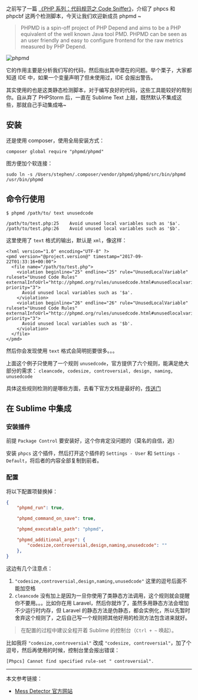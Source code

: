 之前写了一篇 [《PHP 系列：代码规范之 Code Sniffer》](https://blog.stephencode.com/p/php_code_sniffer.html)，介绍了 phpcs 和 phpcbf 这两个检测脚本，今天让我们欢迎新成员 phpmd ~

> PHPMD is a spin-off project of PHP Depend and aims to be a PHP equivalent of the well known Java tool PMD. PHPMD can be seen as an user friendly and easy to configure frontend for the raw metrics measured by PHP Depend.

![phpmd](https://cdn.stephencode.com/article/php/phpmd.png)

它的作用主要是分析我们写的代码，然后指出其中潜在的问题。举个栗子，大家都知道 IDE 中，如果一个变量声明了但未使用过，IDE 会报出警告。

其实使用的也是这类静态检测脚本，对于编写良好的代码，这些工具能较好的帮到你。自从弃了 PHPStorm 后，一直在 Sublime Text 上敲，既然默认不集成这些，那就自己手动集成咯~

## 安装

还是使用 composer，使用全局安装方式：

```
composer global require "phpmd/phpmd"
```

图方便加个软连接：

```
sudo ln -s /Users/stephen/.composer/vendor/phpmd/phpmd/src/bin/phpmd /usr/bin/phpmd
```

## 命令行使用

```
$ phpmd /path/to/ text unusedcode

/path/to/test.php:25	Avoid unused local variables such as '$a'.
/path/to/test.php:26	Avoid unused local variables such as '$b'.
```

这里使用了 `text` 格式的输出，默认是 `xml`，像这样：

```
<?xml version="1.0" encoding="UTF-8" ?>
<pmd version="@project.version@" timestamp="2017-09-22T01:33:16+00:00">
  <file name="/path/to/test.php">
    <violation beginline="25" endline="25" rule="UnusedLocalVariable" ruleset="Unused Code Rules" externalInfoUrl="http://phpmd.org/rules/unusedcode.html#unusedlocalvariable" priority="3">
      Avoid unused local variables such as '$a'.
    </violation>
    <violation beginline="26" endline="26" rule="UnusedLocalVariable" ruleset="Unused Code Rules" externalInfoUrl="http://phpmd.org/rules/unusedcode.html#unusedlocalvariable" priority="3">
      Avoid unused local variables such as '$b'.
    </violation>
  </file>
</pmd>
```

然后你会发现使用 `text` 格式会简明扼要很多。。。

上面这个例子只使用了一个规则 `unusedcode`，官方提供了六个规则，能满足绝大部分的需求： `cleancode, codesize, controversial, design, naming, unusedcode`

具体这些规则检测的是哪些方面，去看下官方文档是最好的，[传送门](https://phpmd.org/rules/index.html)

## 在 Sublime 中集成

### 安装插件

前提 `Package Control` 要安装好，这个你肯定没问题的（莫名的自信，逃）

安装 `phpcs` 这个插件，然后打开这个插件的 `Settings - User` 和 `Settings - Default`，将后者的内容全部复制到前者。

### 配置

将以下配置项替换掉：

```json
{
    "phpmd_run": true,

    "phpmd_command_on_save": true,

    "phpmd_executable_path": "phpmd",

    "phpmd_additional_args": {
        "codesize,controversial,design,naming,unusedcode": ""
    },
}
```

这边有几个注意点：

1. `"codesize,controversial,design,naming,unusedcode"` 这里的逗号后面不能加空格
2. `cleancode` 没有加上是因为一旦你使用了类静态方法调用，这个规则就会提醒你不要用。。。比如你在用 Laravel，然后你就炸了，虽然多用静态方法会增加不少运行时内存，但 Laravel 的静态方法是伪静态，都会实例化，所以先暂时舍弃这个规则了，之后自己写一个规则把其他好用的检测方法包含进来就好。

> 在配置的过程中建议全程开着 Sublime 的控制台（`Ctrl + ~` 唤起）。

比如我将 `"codesize,controversial"` 改成 `"codesize, controversial"`，加了个逗号，然后再使用的时候，控制台里会报出错误：

```
[Phpcs] Cannot find specified rule-set " controversial".
```

---

本文参考链接：

- [Mess Detector 官方网站](https://phpmd.org)